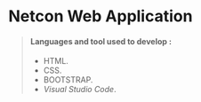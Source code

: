 # Netcon Web Application
> #### Languages and tool used to develop :
>
> - HTML.
> - CSS.
> - BOOTSTRAP.
> - *Visual Studio Code*.
